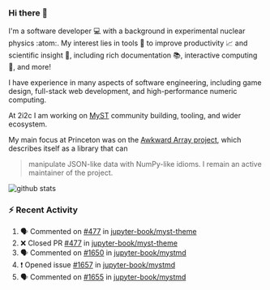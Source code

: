 ### Hi there 👋 

I'm a software developer 💻 with a background in experimental nuclear physics :atom:. My interest lies in tools :wrench: to improve productivity :chart_with_upwards_trend: and scientific insight :telescope:, including rich documentation 📚, interactive computing 🧮, and more! 

I have experience in many aspects of software engineering, including game design, full-stack web development, and high-performance numeric computing. 

At 2i2c I am working on [MyST](https://github.com/jupyter-book/mystmd) community building, tooling, and wider ecosystem. 

My main focus at Princeton was on the [Awkward Array project](awkward-array.org/), which describes itself as a library that can 
> manipulate JSON-like data with NumPy-like idioms. I remain an active maintainer of the project. 

![github stats](https://github-readme-stats.vercel.app/api?username=agoose77&show_icons=true&hide_rank=true&hide_title=true&bg_color=30,e76445,904e95&text_color=efe3ec&icon_color=efe3ec)
<!--
**agoose77/agoose77** is a ✨ _special_ ✨ repository because its `README.md` (this file) appears on your GitHub profile.

Here are some ideas to get you started:

- 🔭 I’m currently working on ...
- 🌱 I’m currently learning ...
- 👯 I’m looking to collaborate on ...
- 🤔 I’m looking for help with ...
- 💬 Ask me about ...
- 📫 How to reach me: ...
- 😄 Pronouns: ...
- ⚡ Fun fact: ...
-->

### :zap: Recent Activity

<!--START_SECTION:activity-->
1. 🗣 Commented on [#477](https://github.com/jupyter-book/myst-theme/pull/477#issuecomment-2485571978) in [jupyter-book/myst-theme](https://github.com/jupyter-book/myst-theme)
2. ❌ Closed PR [#477](https://github.com/jupyter-book/myst-theme/pull/477) in [jupyter-book/myst-theme](https://github.com/jupyter-book/myst-theme)
3. 🗣 Commented on [#1650](https://github.com/jupyter-book/mystmd/pull/1650#issuecomment-2485557941) in [jupyter-book/mystmd](https://github.com/jupyter-book/mystmd)
4. ❗ Opened issue [#1657](https://github.com/jupyter-book/mystmd/issues/1657) in [jupyter-book/mystmd](https://github.com/jupyter-book/mystmd)
5. 🗣 Commented on [#1655](https://github.com/jupyter-book/mystmd/issues/1655#issuecomment-2485456253) in [jupyter-book/mystmd](https://github.com/jupyter-book/mystmd)
<!--END_SECTION:activity-->

